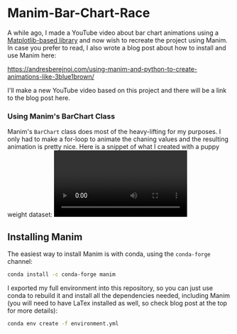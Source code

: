 # Manim-Bar-Chart-Race

A while ago, I made a YouTube video about bar chart animations using a [Matplotlib-based library](https://youtu.be/9hqGRehzEsI?si=zs9AtEbiplEue32U) and now wish to recreate the project using Manim.
In case you prefer to read, I also wrote a blog post about how to install and use Manim here:

https://andresberejnoi.com/using-manim-and-python-to-create-animations-like-3blue1brown/

I'll make a new YouTube video based on this project and there will be a link to the blog post here.

### Using Manim's BarChart Class
Manim's `BarChart` class does most of the heavy-lifting for my purposes. I only had to make a for-loop to animate the chaning values and the resulting animation is pretty nice. Here is a snippet of what I created with a puppy weight dataset:
![Bar chart race with puppy weights](./_readme_files/AnimatedBarChartWithImages.mp4)

## Installing Manim
The easiest way to install Manim is with conda, using the `conda-forge` channel:

```sh
conda install -c conda-forge manim
```

I exported my full environment into this repository, so you can just use conda to rebuild it and install all the dependencies needed, including Manim (you will need to have LaTex installed as well, so check blog post at the top for more details):

```sh
conda env create -f environment.yml
```